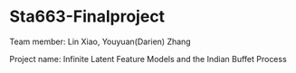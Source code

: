 # Sta663-Finalproject

Team member: Lin Xiao, Youyuan(Darien) Zhang

Project name: Infinite Latent Feature Models and the Indian Buffet Process
